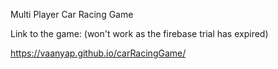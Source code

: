 
Multi Player Car Racing Game

Link to the game:
(won't work as the firebase trial has expired)

https://vaanyap.github.io/carRacingGame/
